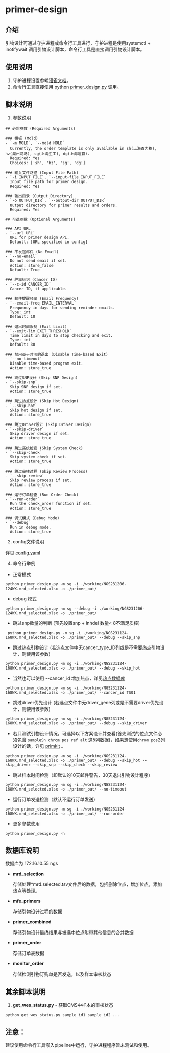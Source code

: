 # primer-design

## 介绍
引物设计可通过守护进程或命令行工具进行，守护进程是使用systemctl + inotifywait 调用引物设计脚本，命令行工具是直接调用引物设计脚本。

## 使用说明

1.  守护进程设置参考[语雀文档](https://www.yuque.com/harley-yf9b4/loy93s/uoobzczbl1giw1hi)。
2.  命令行工具直接使用 python [primer_design.py](./primer_design.py) 调用。

## 脚本说明

1. 参数说明

```text
## 必需参数 (Required Arguments)

### 模板 (Mold)
- `-m MOLD`, `--mold MOLD`  
  Currently, the order template is only available in sh(上海百力格), hz(湖州河马), sg(上海生工), dg(上海迪赢).  
  Required: Yes  
  Choices: ['sh', 'hz', 'sg', 'dg']

### 输入文件路径 (Input File Path)
- `-i INPUT_FILE`, `--input-file INPUT_FILE`  
  Input file path for primer design.  
  Required: Yes

### 输出目录 (Output Directory)
- `-o OUTPUT_DIR`, `--output-dir OUTPUT_DIR`  
  Output directory for primer results and orders.  
  Required: Yes

## 可选参数 (Optional Arguments)

### API URL
- `--url URL`  
  URL for primer design API.  
  Default: [URL specified in config]

### 不发送邮件 (No Email)
- `--no-email`  
  Do not send email if set.  
  Action: store_false  
  Default: True

### 肿瘤标识 (Cancer ID)
- `--c-id CANCER_ID`  
  Cancer ID, if applicable.

### 邮件提醒频率 (Email Frequency)
- `--email-freq EMAIL_INTERVAL`  
  Frequency in days for sending reminder emails.  
  Type: int  
  Default: 10

### 退出时间限制 (Exit Limit)
- `--exit-lim EXIT_THRESHOLD`  
  Time limit in days to stop checking and exit.  
  Type: int  
  Default: 30

### 禁用基于时间的退出 (Disable Time-based Exit)
- `--no-timeout`  
  Disable time-based program exit.  
  Action: store_true

### 跳过SNP设计 (Skip SNP Design)
- `--skip-snp`  
  Skip SNP design if set.  
  Action: store_true

### 跳过热点设计 (Skip Hot Design)
- `--skip-hot`  
  Skip hot design if set.  
  Action: store_true

### 跳过Driver设计 (Skip Driver Design)
- `--skip-driver`
  Skip driver design if set.
  Action: store_true

### 跳过系统检查 (Skip System Check)
- `--skip-check`
  Skip system check if set.
  Action: store_true

### 跳过审核过程 (Skip Review Process)
- `--skip-review`
  Skip review process if set.
  Action: store_true

### 运行订单检查 (Run Order Check)
- `--run-order`
  Run the check_order function if set.
  Action: store_true

### 调试模式 (Debug Mode)
- `--debug`
  Run in debug mode.
  Action: store_true
```

2. config文件说明

详见 [config.yaml](./config.yaml)

4. 命令行举例

- 正常模式
```shell
python primer_design.py -m sg -i ./working/NGS231206-124WX.mrd_selected.xlsx -o ./primer_out/
```

- debug 模式
```shell
python primer_design.py -m sg --debug -i ./working/NGS231206-124WX.mrd_selected.xlsx -o ./primer_out/
```

- 跳过snp数量的判断 (预先设置snp + inhdel 数量< 8不满足质控)
```shell
 python primer_design.py -m sg -i ./working/NGS231124-168WX.mrd_selected.xlsx -o ./primer_out/ --debug --skip_snp
```

- 跳过热点引物设计 (若选点文件中无cancer_type_ID列或是不需要热点引物设计，则使用该参数)
```shell
python primer_design.py -m sg -i ./working/NGS231124-168WX.mrd_selected.xlsx -o ./primer_out/ --debug --skip_hot
```

- 当然也可以使用 --cancer_id 增加热点，详见[热点数据库](./order_template/pancancer_hotspot_mutation.xlsx)
```shell
python primer_design.py -m sg -i ./working/NGS231124-168WX.mrd_selected.xlsx -o ./primer_out/ --cancer_id TS01
```

- 跳过driver优先设计 (若选点文件中无driver_gene列或是不需要driver优先设计，则使用该参数)
```shell
python primer_design.py -m sg -i ./working/NGS231124-168WX.mrd_selected.xlsx -o ./primer_out/ --debug --skip_driver
```

- 若只测试引物设计情况，可选择以下方案设计并查看(首先测试的位点文件必须包含 `sampleSn chrom pos ref alt` 这5列数据)，如果想使用`chrom pos`2列设计的话，详见 [primkit](https://github.com/Enthusiasm23/primkit) 。
```shell
python primer_design.py -m sg -i ./working/NGS231124-168WX.mrd_selected.xlsx -o ./primer_out/ --debug --skip_hot --skip_driver --skip_snp --skip_check --skip_review
```

- 跳过样本时间检测（即默认的10天邮件警告，30天退出引物设计程序）
```shell
python primer_design.py -m sg -i ./working/NGS231124-168WX.mrd_selected.xlsx -o ./primer_out/ --no-timeout
```

- 运行订单发送检测（默认不运行订单发送）
```shell
python primer_design.py -m sg -i ./working/NGS231124-168WX.mrd_selected.xlsx -o ./primer_out/ --run-order
```

- 更多参数使用
```shell
python primer_design.py -h
```

## 数据库说明

数据库为 172.16.10.55 ngs

- **mrd_selection**

    存储处理*mrd.selected.tsv文件后的数据，包括删除位点，增加位点，添加热点等处理。

- **mfe_primers**

    存储引物设计过程的数据

- **primer_combined**

    存储引物设计最终结果与被选中位点附带其他信息的合并数据

- **primer_order**

    存储订单表数据

- **monitor_order**

    存储检测引物订购单是否发送，以及样本审核状态

## 其余脚本说明

1. **get_wes_status.py** - 获取CMS中样本的审核状态

```shell
python get_wes_status.py sample_id1 sample_id2 ...
```

## 注意：
建议使用命令行工具嵌入pipeline中运行，守护进程程序暂未测试和使用。
